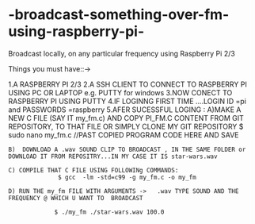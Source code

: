 # -broadcast-something-over-fm-using-raspberry-pi-
Broadcast locally, on any particular frequency using Raspberry Pi 2/3

Things you must have::->

1.A RASPBERRY PI 2/3
2.A SSH CLIENT TO CONNECT TO RASPBERRY PI USING PC OR LAPTOP e.g. PUTTY for windows 
3.NOW CONECT TO RASPBERRY PI USING PUTTY
4.IF LOGINNG FIRST TIME ....LOGIN ID =pi and PASSWORDS =raspberry
5.AFER SUCESSFUL LOGING :
    A)MAKE A NEW  C FILE (SAY IT my_fm.c)  AND COPY PI_FM.C CONTENT FROM GIT REPOSITORY,  TO THAT FILE  OR SIMPLY CLONE MY GIT REPOSITORY 
            $ sudo nano my_fm.c                                    //PAST  COPIED PROGRAM  CODE HERE AND SAVE 
            
            
    B)  DOWNLOAD A .wav SOUND CLIP TO BROADCAST , IN THE SAME FOLDER or DOWNLOAD IT FROM REPOSITRY...IN MY CASE IT IS star-wars.wav   
    
    C) COMPILE THAT C FILE USING FOLLOWINg COMMANDS:
                  $ gcc  -lm -std=c99 -g my_fm.c -o my_fm
                 
    D) RUN THE my_fm FILE WITH ARGUMENTS ->   .wav TYPE SOUND AND THE FREQUENCY @ WHICH U WANT TO  BROADCAST
            
                 $ ./my_fm ./star-wars.wav 100.0 
                 
                 
    
